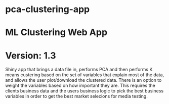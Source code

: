 # pca-clustering-app

# ML Clustering Web App 

# Version: 1.3

Shiny app that brings a data file in, performs PCA and then performs K means 
custering based on the set of variables that explain most of the data, and allows 
the user plot/download the clustered data. There is an option to weight the 
variables based on how important they are. This requires the clients business
data and the users business logic to pick the best business variables in order
to get the best market selecions for media testing.

